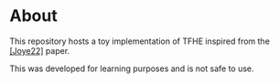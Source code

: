 # About

This repository hosts a toy implementation of TFHE inspired from the [[Joye22]](https://tches.iacr.org/index.php/TCHES/article/view/9836) paper.

This was developed for learning purposes and is not safe to use.
